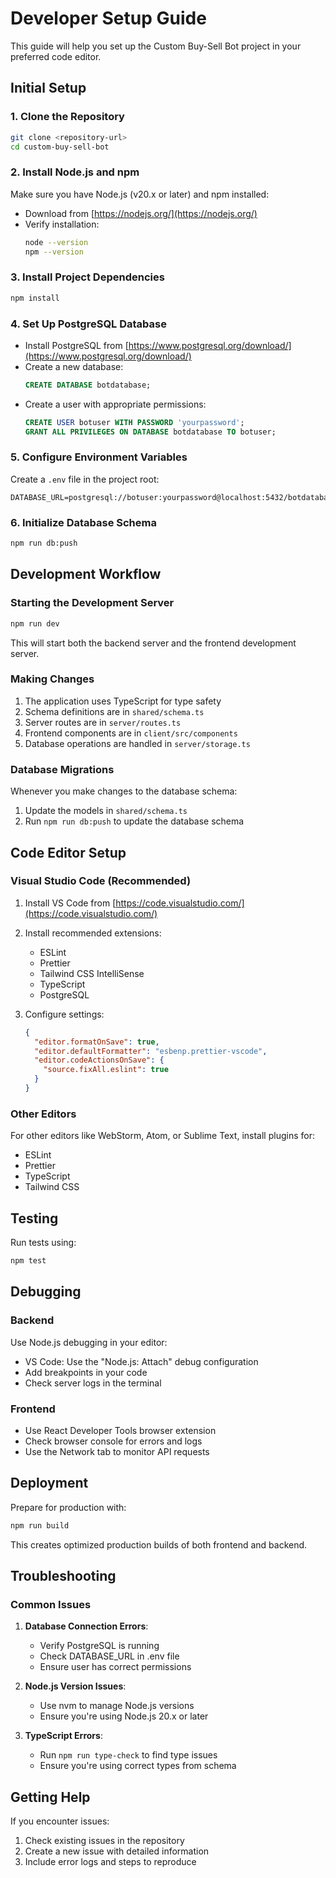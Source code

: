 # Developer Setup Guide

This guide will help you set up the Custom Buy-Sell Bot project in your preferred code editor.

## Initial Setup

### 1. Clone the Repository

```bash
git clone <repository-url>
cd custom-buy-sell-bot
```

### 2. Install Node.js and npm

Make sure you have Node.js (v20.x or later) and npm installed:
- Download from [https://nodejs.org/](https://nodejs.org/)
- Verify installation:
  ```bash
  node --version
  npm --version
  ```

### 3. Install Project Dependencies

```bash
npm install
```

### 4. Set Up PostgreSQL Database

- Install PostgreSQL from [https://www.postgresql.org/download/](https://www.postgresql.org/download/)
- Create a new database:
  ```sql
  CREATE DATABASE botdatabase;
  ```
- Create a user with appropriate permissions:
  ```sql
  CREATE USER botuser WITH PASSWORD 'yourpassword';
  GRANT ALL PRIVILEGES ON DATABASE botdatabase TO botuser;
  ```

### 5. Configure Environment Variables

Create a `.env` file in the project root:

```
DATABASE_URL=postgresql://botuser:yourpassword@localhost:5432/botdatabase
```

### 6. Initialize Database Schema

```bash
npm run db:push
```

## Development Workflow

### Starting the Development Server

```bash
npm run dev
```

This will start both the backend server and the frontend development server.

### Making Changes

1. The application uses TypeScript for type safety
2. Schema definitions are in `shared/schema.ts`
3. Server routes are in `server/routes.ts`
4. Frontend components are in `client/src/components`
5. Database operations are handled in `server/storage.ts`

### Database Migrations

Whenever you make changes to the database schema:

1. Update the models in `shared/schema.ts`
2. Run `npm run db:push` to update the database schema

## Code Editor Setup

### Visual Studio Code (Recommended)

1. Install VS Code from [https://code.visualstudio.com/](https://code.visualstudio.com/)

2. Install recommended extensions:
   - ESLint
   - Prettier
   - Tailwind CSS IntelliSense
   - TypeScript
   - PostgreSQL

3. Configure settings:
   ```json
   {
     "editor.formatOnSave": true,
     "editor.defaultFormatter": "esbenp.prettier-vscode",
     "editor.codeActionsOnSave": {
       "source.fixAll.eslint": true
     }
   }
   ```

### Other Editors

For other editors like WebStorm, Atom, or Sublime Text, install plugins for:
- ESLint
- Prettier
- TypeScript
- Tailwind CSS

## Testing

Run tests using:

```bash
npm test
```

## Debugging

### Backend

Use Node.js debugging in your editor:
- VS Code: Use the "Node.js: Attach" debug configuration
- Add breakpoints in your code
- Check server logs in the terminal

### Frontend

- Use React Developer Tools browser extension
- Check browser console for errors and logs
- Use the Network tab to monitor API requests

## Deployment

Prepare for production with:

```bash
npm run build
```

This creates optimized production builds of both frontend and backend.

## Troubleshooting

### Common Issues

1. **Database Connection Errors**:
   - Verify PostgreSQL is running
   - Check DATABASE_URL in .env file
   - Ensure user has correct permissions

2. **Node.js Version Issues**:
   - Use nvm to manage Node.js versions
   - Ensure you're using Node.js 20.x or later

3. **TypeScript Errors**:
   - Run `npm run type-check` to find type issues
   - Ensure you're using correct types from schema

## Getting Help

If you encounter issues:
1. Check existing issues in the repository
2. Create a new issue with detailed information
3. Include error logs and steps to reproduce